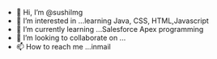 - 👋 Hi, I’m @sushilmg
- 👀 I’m interested in ...learning Java, CSS, HTML,Javascript
- 🌱 I’m currently learning ...Salesforce Apex programming
- 💞️ I’m looking to collaborate on ...
- 📫 How to reach me ...inmail
<!---
sushilmg/sushilmg is a ✨ special ✨ repository because its `README.md` (this file) appears on your GitHub profile.
You can click the Preview link to take a look at your changes.
--->
